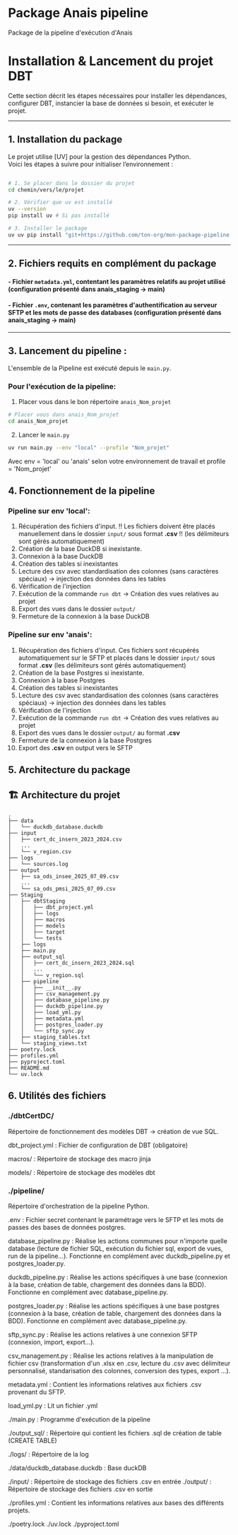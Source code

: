 # Package Anais pipeline
Package de la pipeline d'exécution d'Anais

# Installation & Lancement du projet DBT

Cette section décrit les étapes nécessaires pour installer les dépendances, configurer DBT, instancier la base de données si besoin, et exécuter le projet.

---

## 1. Installation du package

Le projet utilise [UV] pour la gestion des dépendances Python.  
Voici les étapes à suivre pour initialiser l’environnement :

```bash

# 1. Se placer dans le dossier du projet
cd chemin/vers/le/projet

# 2. Vérifier que uv est installé
uv --version
pip install uv # Si pas installé

# 3. Installer le package
uv uv pip install "git+https://github.com/ton-org/mon-package-pipeline.git@main"
```

---

## 2. Fichiers requits en complément du package

#### - Fichier `metadata.yml`, contentant les paramètres relatifs au projet utilisé (configuration présenté dans anais_staging -> main)
#### - Fichier `.env`, contenant les paramètres d'authentification au serveur SFTP et les mots de passe des databases (configuration présenté dans anais_staging -> main)

---

## 3. Lancement du pipeline :

L'ensemble de la Pipeline est exécuté depuis le `main.py`.

### Pour l'exécution de la pipeline:
1. Placer vous dans le bon répertoire `anais_Nom_projet`

```bash
# Placer vous dans anais_Nom_projet
cd anais_Nom_projet
```

2. Lancer le `main.py`
```bash
uv run main.py --env "local" --profile "Nom_projet"
```
Avec env = 'local' ou 'anais' selon votre environnement de travail
et profile = 'Nom_projet'

## 4. Fonctionnement de la pipeline
### Pipeline sur env 'local':
1. Récupération des fichiers d'input. !! Les fichiers doivent être placés manuellement dans le dossier `input/` sous format **.csv** !! (les délimiteurs sont gérés automatiquement)
2. Création de la base DuckDB si inexistante.
3. Connexion à la base DuckDB
4. Création des tables si inexistantes
5. Lecture des csv avec standardisation des colonnes (sans caractères spéciaux) -> injection des données dans les tables
6. Vérification de l'injection
7. Exécution de la commande `run dbt` -> Création des vues relatives au projet
8. Export des vues dans le dossier `output/`
9. Fermeture de la connexion à la base DuckDB

### Pipeline sur env 'anais':
1. Récupération des fichiers d'input. Ces fichiers sont récupérés automatiquement sur le SFTP et placés dans le dossier `input/` sous format **.csv** (les délimiteurs sont gérés automatiquement)
2. Création de la base Postgres si inexistante.
3. Connexion à la base Postgres
4. Création des tables si inexistantes
5. Lecture des csv avec standardisation des colonnes (sans caractères spéciaux) -> injection des données dans les tables
6. Vérification de l'injection
7. Exécution de la commande `run dbt` -> Création des vues relatives au projet
8. Export des vues dans le dossier `output/` au format **.csv**
9. Fermeture de la connexion à la base Postgres
10. Export des **.csv** en output vers le SFTP


## 5. Architecture du package

## 🏗️ Architecture du projet

```plaintext
.
├── data
│   └── duckdb_database.duckdb
├── input
│   ├── cert_dc_insern_2023_2024.csv
│   ...
│   └── v_region.csv
├── logs
│   └── sources.log
├── output
│   ├── sa_ods_insee_2025_07_09.csv
│   ...
│   └── sa_ods_pmsi_2025_07_09.csv
├── Staging
│   ├── dbtStaging
│   │   ├── dbt_project.yml
│   │   ├── logs
│   │   ├── macros
│   │   ├── models
│   │   ├── target
│   │   └── tests
│   ├── logs
│   ├── main.py
│   ├── output_sql
│   │   ├── cert_dc_insern_2023_2024.sql
│   │   ...
│   │   └── v_region.sql
│   ├── pipeline
│   │   ├── __init__.py
│   │   ├── csv_management.py
│   │   ├── database_pipeline.py
│   │   ├── duckdb_pipeline.py
│   │   ├── load_yml.py
│   │   ├── metadata.yml
│   │   ├── postgres_loader.py
│   │   └── sftp_sync.py
│   ├── staging_tables.txt
│   └── staging_views.txt
├── poetry.lock
├── profiles.yml
├── pyproject.toml
├── README.md
└── uv.lock
```

## 6. Utilités des fichiers
### ./dbtCertDC/
Répertoire de fonctionnement des modèles DBT -> création de vue SQL.

dbt_project.yml : Fichier de configuration de DBT (obligatoire)

macros/ : Répertoire de stockage des macro jinja

models/ : Répertoire de stockage des modèles dbt

### ./pipeline/
Répertoire d'orchestration de la pipeline Python.

.env : Fichier secret contenant le paramétrage vers le SFTP et les mots de passes des bases de données postgres.

database_pipeline.py : Réalise les actions communes pour n'importe quelle database (lecture de fichier SQL, exécution du fichier sql, export de vues, run de la pipeline...). Fonctionne en complément avec duckdb_pipeline.py et postgres_loader.py.

duckdb_pipeline.py : Réalise les actions spécifiques à une base (connexion à la base, création de table, chargement des données dans la BDD). Fonctionne en complément avec database_pipeline.py.

postgres_loader.py : Réalise les actions spécifiques à une base postgres (connexion à la base, création de table, chargement des données dans la BDD). Fonctionne en complément avec database_pipeline.py.

sftp_sync.py : Réalise les actions relatives à une connexion SFTP (connexion, import, export...).

csv_management.py : Réalise les actions relatives à la manipulation de fichier csv (transformation d'un .xlsx en .csv, lecture du .csv avec délimiteur personnalisé, standarisation des colonnes, conversion des types, export ...).

metadata.yml : Contient les informations relatives aux fichiers .csv provenant du SFTP.

load_yml.py : Lit un fichier .yml


./main.py : Programme d'exécution de la pipeline


./output_sql/ : Répertoire qui contient les fichiers .sql de création de table (CREATE TABLE)


./logs/ : Répertoire de la log


./data/duckdb_database.duckdb : Base duckDB


./input/ : Répertoire de stockage des fichiers .csv en entrée
./output/ : Répertoire de stockage des fichiers .csv en sortie


./profiles.yml : Contient les informations relatives aux bases des différents projets.


./poetry.lock
./uv.lock
./pyproject.toml